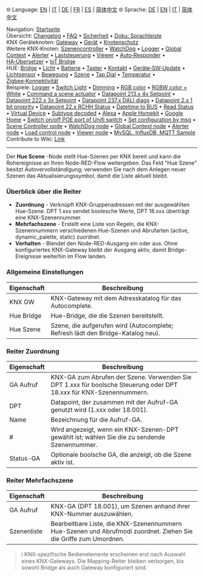 🌐 Language: [EN](/node-red-contrib-knx-ultimate/wiki/HUE+Scene) | [IT](/node-red-contrib-knx-ultimate/wiki/it-HUE+Scene) | [DE](/node-red-contrib-knx-ultimate/wiki/de-HUE+Scene) | [FR](/node-red-contrib-knx-ultimate/wiki/fr-HUE+Scene) | [ES](/node-red-contrib-knx-ultimate/wiki/es-HUE+Scene) | [简体中文](/node-red-contrib-knx-ultimate/wiki/zh-CN-HUE+Scene)
🌐 Sprache: [DE](/node-red-contrib-knx-ultimate/wiki/de-HUE+Scene) | [EN](/node-red-contrib-knx-ultimate/wiki/HUE+Scene) | [IT](/node-red-contrib-knx-ultimate/wiki/it-HUE+Scene) | [简体中文](/node-red-contrib-knx-ultimate/wiki/zh-CN-HUE+Scene)

<!-- NAV START -->
Navigation: [Startseite](/node-red-contrib-knx-ultimate/wiki/de-Home)  
Übersicht: [Changelog](https://github.com/Supergiovane/node-red-contrib-knx-ultimate/blob/master/CHANGELOG.md) • [FAQ](/node-red-contrib-knx-ultimate/wiki/de-FAQ-Troubleshoot) • [Sicherheit](/node-red-contrib-knx-ultimate/wiki/de-SECURITY) • [Doku: Sprachleiste](/node-red-contrib-knx-ultimate/wiki/de-Docs-Language-Bar)  
KNX Geräteknoten: [Gateway](/node-red-contrib-knx-ultimate/wiki/de-Gateway-configuration) • [Gerät](/node-red-contrib-knx-ultimate/wiki/de-Device) • [Knotenschutz](/node-red-contrib-knx-ultimate/wiki/de-Protections)  
Weitere KNX‑Knoten: [Szenencontroller](/node-red-contrib-knx-ultimate/wiki/de-SceneController-Configuration) • [WatchDog](/node-red-contrib-knx-ultimate/wiki/de-WatchDog-Configuration) • [Logger](/node-red-contrib-knx-ultimate/wiki/de-Logger-Configuration) • [Global Context](/node-red-contrib-knx-ultimate/wiki/de-GlobalVariable) • [Alerter](/node-red-contrib-knx-ultimate/wiki/de-Alerter-Configuration) • [Laststeuerung](/node-red-contrib-knx-ultimate/wiki/de-LoadControl-Configuration) • [Viewer](/node-red-contrib-knx-ultimate/wiki/de-knxUltimateViewer) • [Auto‑Responder](/node-red-contrib-knx-ultimate/wiki/de-KNXAutoResponder) • [HA‑Übersetzer](/node-red-contrib-knx-ultimate/wiki/de-HATranslator) • [IoT Bridge](/node-red-contrib-knx-ultimate/wiki/de-IoT-Bridge-Configuration)  
HUE: [Bridge](/node-red-contrib-knx-ultimate/wiki/de-HUE+Bridge+configuration) • [Licht](/node-red-contrib-knx-ultimate/wiki/de-HUE+Light) • [Batterie](/node-red-contrib-knx-ultimate/wiki/de-HUE+Battery) • [Taster](/node-red-contrib-knx-ultimate/wiki/de-HUE+Button) • [Kontakt](/node-red-contrib-knx-ultimate/wiki/de-HUE+Contact+sensor) • [Geräte‑SW‑Update](/node-red-contrib-knx-ultimate/wiki/de-HUE+Device+software+update) • [Lichtsensor](/node-red-contrib-knx-ultimate/wiki/de-HUE+Light+sensor) • [Bewegung](/node-red-contrib-knx-ultimate/wiki/de-HUE+Motion) • [Szene](/node-red-contrib-knx-ultimate/wiki/de-HUE+Scene) • [Tap Dial](/node-red-contrib-knx-ultimate/wiki/de-HUE+Tapdial) • [Temperatur](/node-red-contrib-knx-ultimate/wiki/de-HUE+Temperature+sensor) • [Zigbee‑Konnektivität](/node-red-contrib-knx-ultimate/wiki/de-HUE+Zigbee+connectivity)  
Beispiele: [Logger](/node-red-contrib-knx-ultimate/wiki/de-Logger-Sample) • [Switch Light](/node-red-contrib-knx-ultimate/wiki/-Sample---Switch-light) • [Dimming](/node-red-contrib-knx-ultimate/wiki/-Sample---Dimming) • [RGB color](/node-red-contrib-knx-ultimate/wiki/-Sample---RGB-Color) • [RGBW color + White](/node-red-contrib-knx-ultimate/wiki/-Sample---RGBW-Color-plus-White) • [Command a scene actuator](/node-red-contrib-knx-ultimate/wiki/-Sample---Control-a-scene-actuator) • [Datapoint 213.x 4x Setpoint](/node-red-contrib-knx-ultimate/wiki/-Sample---DPT213) • [Datapoint 222.x 3x Setpoint](/node-red-contrib-knx-ultimate/wiki/-Sample---DPT222) • [Datapoint 237.x DALI diags](/node-red-contrib-knx-ultimate/wiki/-Sample---DPT237) • [Datapoint 2.x 1 bit proprity](/node-red-contrib-knx-ultimate/wiki/-Sample---DPT2) • [Datapoint 22.x RCHH Status](/node-red-contrib-knx-ultimate/wiki/-Sample---DPT22) • [Datetime to BUS](/node-red-contrib-knx-ultimate/wiki/-Sample---DateTime-to-BUS) • [Read Status](/node-red-contrib-knx-ultimate/wiki/-Sample---Read-value-from-Device) • [Virtual Device](/node-red-contrib-knx-ultimate/wiki/-Sample---Virtual-Device) • [Subtype decoded](/node-red-contrib-knx-ultimate/wiki/-Sample---Subtype) • [Alexa](/node-red-contrib-knx-ultimate/wiki/-Sample---Alexa) • [Apple Homekit](/node-red-contrib-knx-ultimate/wiki/-Sample---Apple-Homekit) • [Google Home](/node-red-contrib-knx-ultimate/wiki/-Sample---Google-Assistant) • [Switch on/off POE port of Unifi switch](/node-red-contrib-knx-ultimate/wiki/-Sample---UnifiPOE) • [Set configuration by msg](/node-red-contrib-knx-ultimate/wiki/-Sample-setConfig) • [Scene Controller node](/node-red-contrib-knx-ultimate/wiki/Sample-Scene-Node) • [WatchDog node](/node-red-contrib-knx-ultimate/wiki/-Sample---WatchDog) • [Global Context node](/node-red-contrib-knx-ultimate/wiki/SampleGlobalContextNode) • [Alerter node](/node-red-contrib-knx-ultimate/wiki/SampleAlerter) • [Load control node](/node-red-contrib-knx-ultimate/wiki/SampleLoadControl) • [Viewer node](/node-red-contrib-knx-ultimate/wiki/knxUltimateViewer) • [MySQL, InfluxDB, MQTT Sample](/node-red-contrib-knx-ultimate/wiki/Sample-KNX2MQTT-KNX2MySQL-KNX2InfluxDB)  
Contribute to Wiki: [Link](/node-red-contrib-knx-ultimate/wiki/de-Manage-Wiki)
<!-- NAV END -->

---

Der **Hue Scene** -Node stellt Hue-Szenen per KNX bereit und kann die Rohereignisse an Ihren Node-RED-Flow weitergeben. Das Feld "Hue Szene" besitzt Autovervollständigung; verwenden Sie nach dem Anlegen neuer Szenen das Aktualisierungssymbol, damit die Liste aktuell bleibt.

### Überblick über die Reiter

- **Zuordnung** - Verknüpft KNX-Gruppenadressen mit der ausgewählten Hue-Szene. DPT 1.xxx sendet boolesche Werte, DPT 18.xxx überträgt eine KNX-Szenennummer.
- **Mehrfachszene** - Erstellt eine Liste von Regeln, die KNX-Szenennummern verschiedenen Hue-Szenen und Abrufarten (active, dynamic\_palette, static) zuordnet.
- **Verhalten** - Blendet den Node-RED-Ausgang ein oder aus. Ohne konfiguriertes KNX-Gateway bleibt der Ausgang aktiv, damit Bridge-Ereignisse weiterhin im Flow landen.

### Allgemeine Einstellungen

| Eigenschaft | Beschreibung |
|--|--|
| KNX GW | KNX-Gateway mit dem Adresskatalog für das Autocomplete. |
| Hue Bridge | Hue-Bridge, die die Szenen bereitstellt. |
| Hue Szene | Szene, die aufgerufen wird (Autocomplete; Refresh lädt den Bridge-Katalog neu). |

### Reiter Zuordnung

| Eigenschaft | Beschreibung |
|--|--|
| GA Aufruf | KNX-GA zum Abrufen der Szene. Verwenden Sie DPT 1.xxx für boolsche Steuerung oder DPT 18.xxx für KNX-Szenennummern. |
| DPT | Datapoint, der zusammen mit der Aufruf-GA genutzt wird (1.xxx oder 18.001). |
| Name | Bezeichnung für die Aufruf-GA. |
| # | Wird angezeigt, wenn ein KNX-Szenen-DPT gewählt ist; wählen Sie die zu sendende Szenennummer. |
| Status-GA | Optionale boolsche GA, die anzeigt, ob die Szene aktiv ist. |

### Reiter Mehrfachszene

| Eigenschaft | Beschreibung |
|--|--|
| GA Aufruf | KNX-GA (DPT 18.001), um Szenen anhand ihrer KNX-Nummer auszuwählen. |
| Szenenliste | Bearbeitbare Liste, die KNX-Szenennummern Hue-Szenen und Abrufmodi zuordnet. Ziehen Sie die Griffe zum Umordnen. |

> ℹ️ KNX-spezifische Bedienelemente erscheinen erst nach Auswahl eines KNX-Gateways. Die Mapping-Reiter bleiben verborgen, bis sowohl Bridge als auch Gateway konfiguriert sind.

